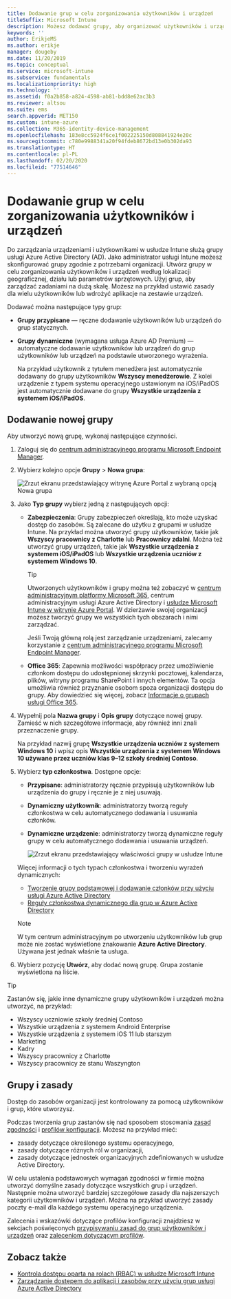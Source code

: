 ```yaml
---
title: Dodawanie grup w celu zorganizowania użytkowników i urządzeń
titleSuffix: Microsoft Intune
description: Możesz dodawać grupy, aby organizować użytkowników i urządzenia na podstawie lokalizacji geograficznej, działu lub kryteriów dotyczących sprzętu.
keywords: ''
author: ErikjeMS
ms.author: erikje
manager: dougeby
ms.date: 11/20/2019
ms.topic: conceptual
ms.service: microsoft-intune
ms.subservice: fundamentals
ms.localizationpriority: high
ms.technology: ''
ms.assetid: f0a2b858-a824-4598-ab81-bdd8e62ac3b3
ms.reviewer: altsou
ms.suite: ems
search.appverid: MET150
ms.custom: intune-azure
ms.collection: M365-identity-device-management
ms.openlocfilehash: 183e8cc5924f6ce1f002225150d808841924e20c
ms.sourcegitcommit: c780e9988341a20f94fdeb8672bd13e0b302da93
ms.translationtype: HT
ms.contentlocale: pl-PL
ms.lasthandoff: 02/20/2020
ms.locfileid: "77514646"
---
```

# <a name="add-groups-to-organize-users-and-devices"></a>Dodawanie grup w celu zorganizowania użytkowników i urządzeń

Do zarządzania urządzeniami i użytkownikami w usłudze Intune służą grupy usługi Azure Active Directory (AD). Jako administrator usługi Intune możesz skonfigurować grupy zgodnie z potrzebami organizacji. Utwórz grupy w celu zorganizowania użytkowników i urządzeń według lokalizacji geograficznej, działu lub parametrów sprzętowych. Użyj grup, aby zarządzać zadaniami na dużą skalę. Możesz na przykład ustawić zasady dla wielu użytkowników lub wdrożyć aplikacje na zestawie urządzeń.

Dodawać można następujące typy grup:

- **Grupy przypisane** — ręczne dodawanie użytkowników lub urządzeń do grup statycznych. 
- **Grupy dynamiczne** (wymagana usługa Azure AD Premium) — automatyczne dodawanie użytkowników lub urządzeń do grup użytkowników lub urządzeń na podstawie utworzonego wyrażenia.

  Na przykład użytkownik z tytułem menedżera jest automatycznie dodawany do grupy użytkowników **Wszyscy menedżerowie**. Z kolei urządzenie z typem systemu operacyjnego ustawionym na iOS/iPadOS jest automatycznie dodawane do grupy **Wszystkie urządzenia z systemem iOS/iPadOS**.

## <a name="add-a-new-group"></a>Dodawanie nowej grupy

Aby utworzyć nową grupę, wykonaj następujące czynności.

1. Zaloguj się do [centrum administracyjnego programu Microsoft Endpoint Manager](https://go.microsoft.com/fwlink/?linkid=2109431).
2. Wybierz kolejno opcje **Grupy** > **Nowa grupa**:

   ![Zrzut ekranu przedstawiający witrynę Azure Portal z wybraną opcją Nowa grupa](./media/groups-add/groups-add-new.png)

3. Jako **Typ grupy** wybierz jedną z następujących opcji:

    - **Zabezpieczenia**: Grupy zabezpieczeń określają, kto może uzyskać dostęp do zasobów. Są zalecane do użytku z grupami w usłudze Intune. Na przykład można utworzyć grupy użytkowników, takie jak **Wszyscy pracownicy z Charlotte** lub **Pracownicy zdalni**. Można też utworzyć grupy urządzeń, takie jak **Wszystkie urządzenia z systemem iOS/iPadOS** lub **Wszystkie urządzenia uczniów z systemem Windows 10**.

        > [!TIP]
        > Utworzonych użytkowników i grupy można też zobaczyć w [centrum administracyjnym platformy Microsoft 365](https://admin.microsoft.com), centrum administracyjnym usługi Azure Active Directory i [usłudze Microsoft Intune w witrynie Azure Portal](https://go.microsoft.com/fwlink/?linkid=2090973). W dzierżawie swojej organizacji możesz tworzyć grupy we wszystkich tych obszarach i nimi zarządzać.
        >
        > Jeśli Twoją główną rolą jest zarządzanie urządzeniami, zalecamy korzystanie z [centrum administracyjnego programu Microsoft Endpoint Manager](https://go.microsoft.com/fwlink/?linkid=2109431).

    - **Office 365**: Zapewnia możliwości współpracy przez umożliwienie członkom dostępu do udostępnionej skrzynki pocztowej, kalendarza, plików, witryny programu SharePoint i innych elementów. Ta opcja umożliwia również przyznanie osobom spoza organizacji dostępu do grupy. Aby dowiedzieć się więcej, zobacz [Informacje o grupach usługi Office 365](https://support.office.com/article/learn-about-office-365-groups-b565caa1-5c40-40ef-9915-60fdb2d97fa2).

4. Wypełnij pola **Nazwa grupy** i **Opis grupy** dotyczące nowej grupy. Zamieść w nich szczegółowe informacje, aby również inni znali przeznaczenie grupy.

    Na przykład nazwij grupę **Wszystkie urządzenia uczniów z systemem Windows 10** i wpisz opis **Wszystkie urządzenia z systemem Windows 10 używane przez uczniów klas 9–12 szkoły średniej Contoso**.

5. Wybierz **typ członkostwa**. Dostępne opcje:

    - **Przypisane**: administratorzy ręcznie przypisują użytkowników lub urządzenia do grupy i ręcznie je z niej usuwają.
    - **Dynamiczny użytkownik**: administratorzy tworzą reguły członkostwa w celu automatycznego dodawania i usuwania członków.
    - **Dynamiczne urządzenie**: administratorzy tworzą dynamiczne reguły grupy w celu automatycznego dodawania i usuwania urządzeń.

        ![Zrzut ekranu przedstawiający właściwości grupy w usłudze Intune](./media/groups-add/groups-add-properties.png)

    Więcej informacji o tych typach członkostwa i tworzeniu wyrażeń dynamicznych:

    - [Tworzenie grupy podstawowej i dodawanie członków przy użyciu usługi Azure Active Directory](https://docs.microsoft.com/azure/active-directory/fundamentals/active-directory-groups-create-azure-portal)
    - [Reguły członkostwa dynamicznego dla grup w Azure Active Directory](https://docs.microsoft.com/azure/active-directory/users-groups-roles/groups-dynamic-membership)

    > [!NOTE]
    > W tym centrum administracyjnym po utworzeniu użytkowników lub grup może nie zostać wyświetlone znakowanie **Azure Active Directory**. Używana jest jednak właśnie ta usługa.

6. Wybierz pozycję **Utwórz**, aby dodać nową grupę. Grupa zostanie wyświetlona na liście.

> [!TIP]
> Zastanów się, jakie inne dynamiczne grupy użytkowników i urządzeń można utworzyć, na przykład:
>
> - Wszyscy uczniowie szkoły średniej Contoso
> - Wszystkie urządzenia z systemem Android Enterprise
> - Wszystkie urządzenia z systemem iOS 11 lub starszym
> - Marketing
> - Kadry
> - Wszyscy pracownicy z Charlotte
> - Wszyscy pracownicy ze stanu Waszyngton

## <a name="groups-and-policies"></a>Grupy i zasady

Dostęp do zasobów organizacji jest kontrolowany za pomocą użytkowników i grup, które utworzysz.

Podczas tworzenia grup zastanów się nad sposobem stosowania [zasad zgodności](../protect/device-compliance-get-started.md) i [profilów konfiguracji](../configuration/device-profiles.md). Możesz na przykład mieć:

- zasady dotyczące określonego systemu operacyjnego,
- zasady dotyczące różnych ról w organizacji,
- zasady dotyczące jednostek organizacyjnych zdefiniowanych w usłudze Active Directory.

W celu ustalenia podstawowych wymagań zgodności w firmie można utworzyć domyślne zasady dotyczące wszystkich grup i urządzeń. Następnie można utworzyć bardziej szczegółowe zasady dla najszerszych kategorii użytkowników i urządzeń. Można na przykład utworzyć zasady poczty e-mail dla każdego systemu operacyjnego urządzenia.

Zalecenia i wskazówki dotyczące profilów konfiguracji znajdziesz w sekcjach poświęconych [przypisywaniu zasad do grup użytkowników i urządzeń](../configuration/device-profile-assign.md#user-groups-vs-device-groups) oraz [zaleceniom dotyczącym profilów](../configuration/device-profile-create.md#recommendations).

## <a name="see-also"></a>Zobacz także

- [Kontrola dostępu oparta na rolach (RBAC) w usłudze Microsoft Intune](role-based-access-control.md)
- [Zarządzanie dostępem do aplikacji i zasobów przy użyciu grup usługi Azure Active Directory](https://docs.microsoft.com/azure/active-directory/active-directory-manage-groups)
